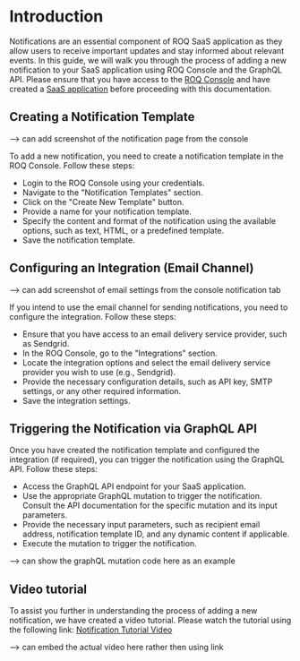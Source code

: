 # Introduction

<p>Notifications are an essential component of ROQ SaaS application as they allow users to receive important updates and stay informed about relevant events. In this guide, we will walk you through the process of adding a new notification to your SaaS application using ROQ Console and the GraphQL API. Please ensure that you have access to the <a href="https://console.roq.tech/">ROQ Console</a> and have created a <a href="https://app.roq.ai/">SaaS application</a> before proceeding with this documentation.</p>

## Creating a Notification Template

--> can add screenshot of the notification page from the console

<p>To add a new notification, you need to create a notification template in the ROQ Console. Follow these steps:</p>

- Login to the ROQ Console using your credentials.
- Navigate to the &quot;Notification Templates&quot; section.
- Click on the &quot;Create New Template&quot; button.
- Provide a name for your notification template.
- Specify the content and format of the notification using the available options, such as text, HTML, or a predefined template.
- Save the notification template.

## Configuring an Integration (Email Channel)

--> can add screenshot of email settings from the console notification tab

<p>If you intend to use the email channel for sending notifications, you need to configure the integration. Follow these steps:</p>

- Ensure that you have access to an email delivery service provider, such as Sendgrid.
- In the ROQ Console, go to the &quot;Integrations&quot; section.
- Locate the integration options and select the email delivery service provider you wish to use (e.g., Sendgrid).
- Provide the necessary configuration details, such as API key, SMTP settings, or any other required information.
- Save the integration settings.


## Triggering the Notification via GraphQL API

<p>Once you have created the notification template and configured the integration (if required), you can trigger the notification using the GraphQL API. Follow these steps:</p>

- Access the GraphQL API endpoint for your SaaS application.
- Use the appropriate GraphQL mutation to trigger the notification. Consult the API documentation for the specific mutation and its input parameters.
- Provide the necessary input parameters, such as recipient email address, notification template ID, and any dynamic content if applicable.
- Execute the mutation to trigger the notification.

--> can show the graphQL mutation code here as an example

## Video tutorial
To assist you further in understanding the process of adding a new notification, we have created a video tutorial. Please watch the tutorial using the following link: <a href="https://www.loom.com/share/3ed6ee07435945e0a23d2aff0cb1ef6c">Notification Tutorial Video</a>
  
--> can embed the actual video here rather then using link

